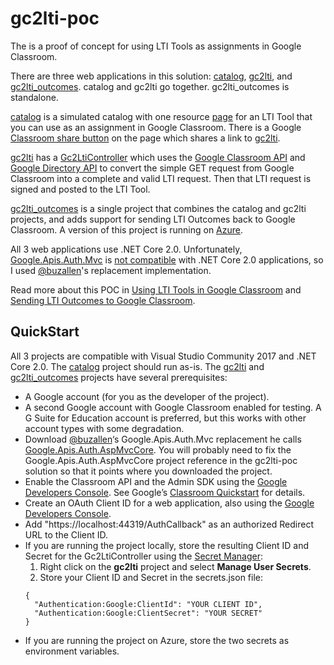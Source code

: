 # gc2lti-poc
The is a proof of concept for using LTI Tools as assignments in Google Classroom.

There are three web applications in this solution: [catalog](https://github.com/andyfmiller/gc2lti-poc/tree/master/catalog), [gc2lti](https://github.com/andyfmiller/gc2lti-poc/tree/master/gc2lti), and [gc2lti_outcomes](https://github.com/andyfmiller/gc2lti-poc/tree/master/gc2lti_outcomes). catalog and gc2lti go together. gc2lti_outcomes is standalone.

[catalog](https://github.com/andyfmiller/gc2lti-poc/tree/master/catalog) is a simulated catalog with one resource 
[page](https://github.com/andyfmiller/gc2lti-poc/blob/master/catalog/Pages/Resource.cshtml) for an LTI 
Tool that you can use as an assignment in Google Classroom. There is a Google 
[Classroom share button](https://developers.google.com/classroom/guides/sharebutton)
on the page which shares a link to [gc2lti](https://github.com/andyfmiller/gc2lti-poc/tree/master/gc2lti).

[gc2lti](https://github.com/andyfmiller/gc2lti-poc/tree/master/gc2lti) has a 
[Gc2LtiController](https://github.com/andyfmiller/gc2lti-poc/blob/master/gc2lti/Controllers/Gc2LtiController.cs)
which uses the [Google Classroom API](https://developers.google.com/classroom/) and 
[Google Directory API](https://developers.google.com/admin-sdk/directory/) to convert the simple GET request from Google Classroom into  a complete and valid LTI request. Then that LTI request is signed and posted to the LTI Tool.

[gc2lti_outcomes](https://github.com/andyfmiller/gc2lti-poc/tree/master/gc2lti_outcomes) is a single project that combines the catalog and gc2lti projects, and adds support for sending LTI Outcomes back to Google Classroom. A version of this project is running on [Azure](http://gc2lti-outcomes.azurewebsites.net/).

All 3 web applications use .NET Core 2.0. Unfortunately, [Google.Apis.Auth.Mvc](https://www.nuget.org/packages/Google.Apis.Auth.Mvc/)
is [not compatible](https://github.com/google/google-api-dotnet-client/issues/933) with .NET Core 2.0 applications, so I used 
[@buzallen](https://github.com/buzallen/google-api-dotnet-client/tree/master/Src/Support/Google.Apis.Auth.AspMvcCore)'s 
replacement implementation.

Read more about this POC in [Using LTI Tools in Google Classroom](https://andyfmiller.com/2017/11/24/using-lti-tools-in-google-classroom/) and [Sending LTI Outcomes to Google Classroom](https://andyfmiller.com/2017/12/12/sending-lti-outcomes-to-google-classroom/).

## QuickStart

All 3 projects are compatible with Visual Studio Community 2017 and .NET Core 2.0. The [catalog](https://github.com/andyfmiller/gc2lti-poc/tree/master/catalog) 
project should run as-is. The [gc2lti](https://github.com/andyfmiller/gc2lti-poc/tree/master/gc2lti) and [gc2lti_outcomes](https://github.com/andyfmiller/gc2lti-poc/tree/master/gc2lti_outcomes) projects have several prerequisites:

* A Google account (for you as the developer of the project).
* A second Google account with Google Classroom enabled for testing. A G Suite for Education account is preferred, but this works with other account types with some degradation.
* Download [@buzallen](https://github.com/buzallen)‘s Google.Apis.Auth.Mvc replacement he calls [Google.Apis.Auth.AspMvcCore](https://github.com/buzallen/google-api-dotnet-client/tree/master/Src/Support/Google.Apis.Auth.AspMvcCore). You will probably need to fix the Google.Apis.Auth.AspMvcCore project reference in the gc2lti-poc solution so that it points where you downloaded the project.
* Enable the Classroom API and the Admin SDK using the [Google Developers Console](https://console.developers.google.com/). See Google’s [Classroom Quickstart](https://developers.google.com/classroom/quickstart/dotnet) for details.
* Create an OAuth Client ID for a web application, also using the [Google Developers Console](https://console.developers.google.com/).
* Add "https://localhost:44319/AuthCallback" as an authorized Redirect URL to the Client ID.
* If you are running the project locally, store the resulting Client ID and Secret for the Gc2LtiController using the [Secret Manager](https://docs.microsoft.com/en-us/aspnet/core/security/app-secrets?tabs=visual-studio):
  1. Right click on the **gc2lti** project and select **Manage User Secrets**.
  2. Store your Client ID and Secret in the secrets.json file:
  ```
  {
    "Authentication:Google:ClientId": "YOUR CLIENT ID",
    "Authentication:Google:ClientSecret": "YOUR SECRET"
  }
  ```
* If you are running the project on Azure, store the two secrets as environment variables.
